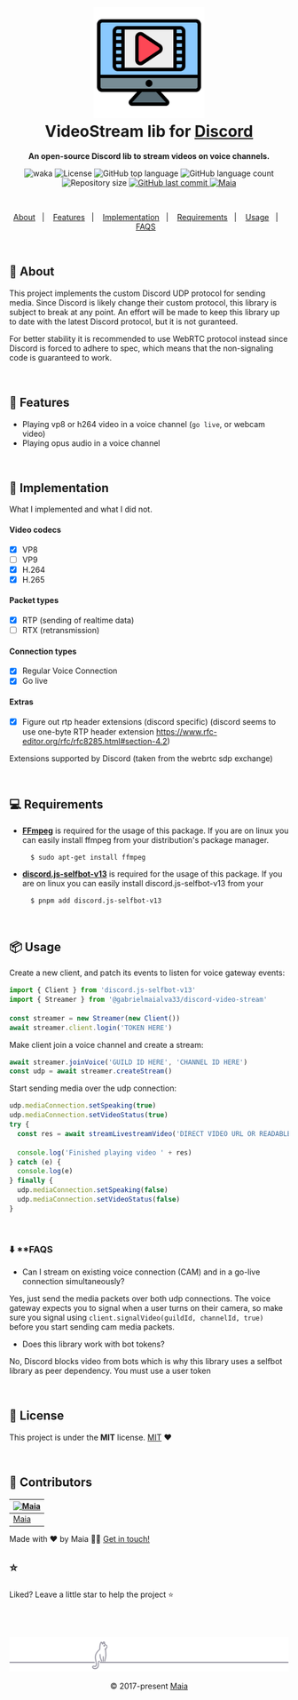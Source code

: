 <h1 align="center">
  <br>
  <img src=".github/assets/video-stream.png" alt="Live" width="200">
  <br>
   VideoStream lib for <a href="https://discord.com/">Discord</a>
  <br>
</h1>

<p align="center">
  <strong>An open-source Discord lib to stream videos on voice channels.</strong>
</p>

<p align="center">
  <img src="https://wakatime.com/badge/user/e61842d0-c588-4586-96a3-f0448a434be4/project/018e873e-020a-463f-b474-43dded13bc1d.svg" alt="waka" />
  <img src="https://img.shields.io/github/license/gabrielmaialva33/discord-video-stream?color=00b8d3?style=flat&logo=appveyor" alt="License" />
  <img src="https://img.shields.io/github/languages/top/gabrielmaialva33/discord-video-stream?style=flat&logo=appveyor" alt="GitHub top language" >
  <img src="https://img.shields.io/github/languages/count/gabrielmaialva33/discord-video-stream?style=flat&logo=appveyor" alt="GitHub language count" >
  <img src="https://img.shields.io/github/repo-size/gabrielmaialva33/discord-video-stream?style=flat&logo=appveyor" alt="Repository size" >
  <a href="https://github.com/gabrielmaialva33/discord-video-stream/commits/master">
    <img src="https://img.shields.io/github/last-commit/gabrielmaialva33/discord-video-stream?style=flat&logo=appveyor" alt="GitHub last commit" >
    <img src="https://img.shields.io/badge/made%20by-Maia-15c3d6?style=flat&logo=appveyor" alt="Maia" >  
  </a>
</p>

<br>

<p align="center">
  <a href="#bookmark-about">About</a>&nbsp;&nbsp;&nbsp;|&nbsp;&nbsp;&nbsp;
  <a href="#rocket-features">Features</a>&nbsp;&nbsp;&nbsp;|&nbsp;&nbsp;&nbsp;
  <a href="#construction-implementation">Implementation</a>&nbsp;&nbsp;&nbsp;|&nbsp;&nbsp;&nbsp;
  <a href="#computer-requirements">Requirements</a>&nbsp;&nbsp;&nbsp;|&nbsp;&nbsp;&nbsp;
  <a href="#package-usage">Usage</a>&nbsp;&nbsp;&nbsp;|&nbsp;&nbsp;&nbsp;
  <a href="#arrow_down-faqs">FAQS</a>&nbsp;&nbsp;&nbsp;
</p>

<br>

## :bookmark: About

This project implements the custom Discord UDP protocol for sending media. Since Discord is likely change their custom
protocol, this library is subject to break at any point. An effort will be made to keep this library up to date with the
latest Discord protocol, but it is not guranteed.

For better stability it is recommended to use WebRTC protocol instead since Discord is forced to adhere to spec, which
means that the non-signaling code is guaranteed to work.

<br>

## :rocket: **Features**

- Playing vp8 or h264 video in a voice channel (`go live`, or webcam video)
- Playing opus audio in a voice channel

<br>

## :construction: **Implementation**

What I implemented and what I did not.

#### Video codecs

- [x] VP8
- [ ] VP9
- [x] H.264
- [x] H.265

#### Packet types

- [x] RTP (sending of realtime data)
- [ ] RTX (retransmission)

#### Connection types

- [x] Regular Voice Connection
- [x] Go live

#### Extras

- [x] Figure out rtp header extensions (discord specific) (discord seems to use one-byte RTP header
      extension https://www.rfc-editor.org/rfc/rfc8285.html#section-4.2)

Extensions supported by Discord (taken from the webrtc sdp exchange)

<br>

## :computer: Requirements

- **[FFmpeg](https://ffmpeg.org/download.html)** is required for the usage of this package. If you are on linux you can
  easily install ffmpeg from your
  distribution's package manager.

  ```sh
    $ sudo apt-get install ffmpeg
  ```

- **[discord.js-selfbot-v13](https://www.npmjs.com/package/discord.js-selfbot-v13)** is required for the usage of this
  package. If you are on linux you can easily install discord.js-selfbot-v13 from your

  ```sh
    $ pnpm add discord.js-selfbot-v13
  ```

<br>

## :package: Usage

Create a new client, and patch its events to listen for voice gateway events:

```typescript
import { Client } from 'discord.js-selfbot-v13'
import { Streamer } from '@gabrielmaialva33/discord-video-stream'

const streamer = new Streamer(new Client())
await streamer.client.login('TOKEN HERE')
```

Make client join a voice channel and create a stream:

```typescript
await streamer.joinVoice('GUILD ID HERE', 'CHANNEL ID HERE')
const udp = await streamer.createStream()
```

Start sending media over the udp connection:

```typescript
udp.mediaConnection.setSpeaking(true)
udp.mediaConnection.setVideoStatus(true)
try {
  const res = await streamLivestreamVideo('DIRECT VIDEO URL OR READABLE STREAM HERE', udp)

  console.log('Finished playing video ' + res)
} catch (e) {
  console.log(e)
} finally {
  udp.mediaConnection.setSpeaking(false)
  udp.mediaConnection.setVideoStatus(false)
}
```

<br>

### :arrow_down: \*\*FAQS

- Can I stream on existing voice connection (CAM) and in a go-live connection simultaneously?

Yes, just send the media packets over both udp connections. The voice gateway expects you to signal when a user turns on
their camera, so make sure you signal using `client.signalVideo(guildId, channelId, true)` before you start sending cam
media packets.

- Does this library work with bot tokens?

No, Discord blocks video from bots which is why this library uses a selfbot library as peer dependency. You must use a
user token

<br>

## :memo: License

This project is under the **MIT** license. [MIT](./LICENSE) ❤️

<br>

## :rocket: **Contributors**

| [![Maia](https://avatars.githubusercontent.com/u/26732067?size=100)](https://github.com/gabrielmaialva33) |
| --------------------------------------------------------------------------------------------------------- |
| [Maia](https://github.com/gabrielmaialva33)                                                               |

Made with ❤️ by Maia 👋🏽 [Get in touch!](https://t.me/mrootx)

## :star:

Liked? Leave a little star to help the project ⭐

<br/>
<br/>

<p align="center"><img src="https://raw.githubusercontent.com/gabrielmaialva33/gabrielmaialva33/master/assets/gray0_ctp_on_line.svg?sanitize=true" /></p>
<p align="center">&copy; 2017-present <a href="https://github.com/gabrielmaialva33/" target="_blank">Maia</a>
